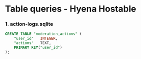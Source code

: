 # Table queries - Hyena Hostable

### 1. action-logs.sqlite

```sql
CREATE TABLE "moderation_actions" (
	"user_id"	INTEGER,
	"actions"	TEXT,
	PRIMARY KEY("user_id")
);
```